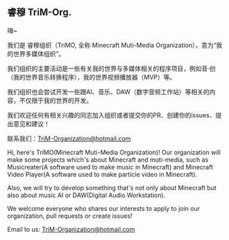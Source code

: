 ## 睿穆 TriM-Org.

嗨~

我们是 睿穆组织（TriMO, 全称 Minecraft Muti-Media Organization），意为“我的世界多媒体组织”。

我们组织的主要活动是一些有关我的世界与多媒体相关的程序项目，例如音·创（我的世界音乐转换程序），我的世界视频播放器（MVP）等。

我们组织也会尝试开发一些跟AI、音乐、DAW（数字音频工作站）等相关的内容，不仅限于我的世界的开发。

我们欢迎任何有相关兴趣的同志加入组织或者提交你的PR、创建你的issues、提出意见和建议！

联系我们：TriM-Organization@hotmail.com

Hi, here's TriMO(Minecraft Muti-Media Organization)!
Our organization will make some projects which's about Minecraft and muti-media, such as Musicreater(A software used to make music in Minecraft) and 
Minecraft Video Player(A software used to make particle video in Minecraft).

Also, we will try to develop something that's not only about Minecraft but also about music AI or DAW(Digital Audio Workstation).

We welcome everyone who shares our interests to apply to join our organization, pull requests or create issues!

Email to us: TriM-Organization@hotmail.com
